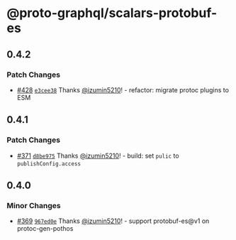 # @proto-graphql/scalars-protobuf-es

## 0.4.2

### Patch Changes

- [#428](https://github.com/proto-graphql/proto-graphql-js/pull/428) [`e3cee38`](https://github.com/proto-graphql/proto-graphql-js/commit/e3cee38438fbb4c0fbd177566aa75e83e11221ed) Thanks [@izumin5210](https://github.com/izumin5210)! - refactor: migrate protoc plugins to ESM

## 0.4.1

### Patch Changes

- [#371](https://github.com/proto-graphql/proto-graphql-js/pull/371) [`d8be975`](https://github.com/proto-graphql/proto-graphql-js/commit/d8be975c7e716e11cbfc662ab7518020525b75d7) Thanks [@izumin5210](https://github.com/izumin5210)! - build: set `pulic` to `publishConfig.access`

## 0.4.0

### Minor Changes

- [#369](https://github.com/proto-graphql/proto-graphql-js/pull/369) [`967ed0e`](https://github.com/proto-graphql/proto-graphql-js/commit/967ed0e5a5a9d8dea7e7ef46a220cc57048844da) Thanks [@izumin5210](https://github.com/izumin5210)! - support protobuf-es@v1 on protoc-gen-pothos

